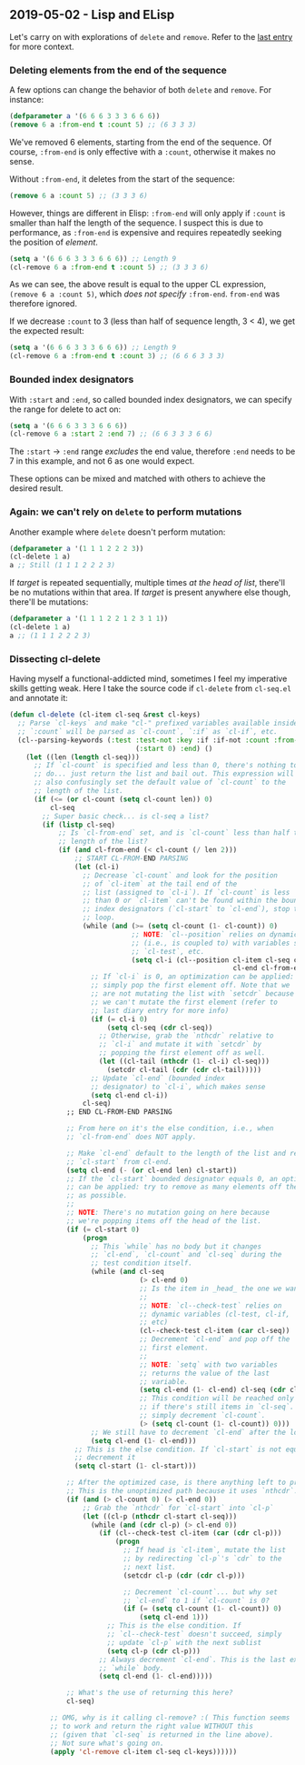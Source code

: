 ## 2019-05-02 - Lisp and ELisp

Let's carry on with explorations of `delete` and `remove`. Refer to
the [last
entry](https://github.com/thiagoa/notes/blob/master/Diary/2019-05-01.md)
for more context.

### Deleting elements from the end of the sequence

A few options can change the behavior of both `delete` and `remove`.
For instance:

```lisp
(defparameter a '(6 6 6 3 3 3 6 6 6))
(remove 6 a :from-end t :count 5) ;; (6 3 3 3)
```

We've removed 6 elements, starting from the end of the sequence. Of
course, `:from-end` is only effective with a `:count`, otherwise it
makes no sense.

Without `:from-end`, it deletes from the start of the sequence:

```lisp
(remove 6 a :count 5) ;; (3 3 3 6)
```

However, things are different in Elisp: `:from-end` will only apply if
`:count` is smaller than half the length of the sequence. I suspect
this is due to performance, as `:from-end` is expensive and
requires repeatedly seeking the position of _element_.

```lisp
(setq a '(6 6 6 3 3 3 6 6 6)) ;; Length 9
(cl-remove 6 a :from-end t :count 5) ;; (3 3 3 6)
```

As we can see, the above result is equal to the upper CL expression,
`(remove 6 a :count 5)`, which _does not specify_ `:from-end`.
`from-end` was therefore ignored.

If we decrease `:count` to 3 (less than half of sequence length, 3
< 4), we get the expected result:

```lisp
(setq a '(6 6 6 3 3 3 6 6 6)) ;; Length 9
(cl-remove 6 a :from-end t :count 3) ;; (6 6 6 3 3 3)
```

### Bounded index designators

With `:start` and `:end`, so called bounded index designators, we can
specify the range for delete to act on:

```lisp
(setq a '(6 6 6 3 3 3 6 6 6))
(cl-remove 6 a :start 2 :end 7) ;; (6 6 3 3 3 6 6)
```

The `:start` -> `:end` range _excludes_ the end value, therefore
`:end` needs to be 7 in this example, and not 6 as one would expect.

These options can be mixed and matched with others to achieve the
desired result.

### Again: we can't rely on `delete` to perform mutations

Another example where `delete` doesn't perform mutation:

```lisp
(defparameter a '(1 1 1 2 2 2 3))
(cl-delete 1 a)
a ;; Still (1 1 1 2 2 2 3)
```

If _target_ is repeated sequentially, multiple times _at the head of
list_, there'll be no mutations within that area. If _target_ is present
anywhere else though, there'll be mutations:

```lisp
(defparameter a '(1 1 1 2 2 1 2 3 1 1))
(cl-delete 1 a)
a ;; (1 1 1 2 2 2 3)
```

### Dissecting cl-delete

Having myself a functional-addicted mind, sometimes I feel my imperative
skills getting weak. Here I take the source code if `cl-delete`
from `cl-seq.el` and annotate it:

```lisp
(defun cl-delete (cl-item cl-seq &rest cl-keys)
  ;; Parse `cl-keys` and make "cl-" prefixed variables available inside the method body.
  ;; `:count` will be parsed as `cl-count`, `:if` as `cl-if`, etc.
  (cl--parsing-keywords (:test :test-not :key :if :if-not :count :from-end
                               (:start 0) :end) ()
    (let ((len (length cl-seq)))
      ;; If `cl-count` is specified and less than 0, there's nothing to
      ;; do... just return the list and bail out. This expression will
      ;; also confusingly set the default value of `cl-count` to the
      ;; length of the list.
      (if (<= (or cl-count (setq cl-count len)) 0)
          cl-seq
        ;; Super basic check... is cl-seq a list?
        (if (listp cl-seq)
            ;; Is `cl-from-end` set, and is `cl-count` less than half the
            ;; length of the list?
            (if (and cl-from-end (< cl-count (/ len 2)))
                ;; START CL-FROM-END PARSING
                (let (cl-i)
                  ;; Decrease `cl-count` and look for the position
                  ;; of `cl-item` at the tail end of the
                  ;; list (assigned to `cl-i`). If `cl-count` is less
                  ;; than 0 or `cl-item` can't be found within the bounded
                  ;; index designators (`cl-start` to `cl-end`), stop the
                  ;; loop.
                  (while (and (>= (setq cl-count (1- cl-count)) 0)
                              ;; NOTE: `cl--position` relies on dynamic scoping
                              ;; (i.e., is coupled to) with variables such as `cl-if`,
                              ;; `cl-test`, etc.
                              (setq cl-i (cl--position cl-item cl-seq cl-start
                                                       cl-end cl-from-end)))
                    ;; If `cl-i` is 0, an optimization can be applied:
                    ;; simply pop the first element off. Note that we
                    ;; are not mutating the list with `setcdr` because
                    ;; we can't mutate the first element (refer to
                    ;; last diary entry for more info)
                    (if (= cl-i 0)
                        (setq cl-seq (cdr cl-seq))
                      ;; Otherwise, grab the `nthcdr` relative to
                      ;; `cl-i` and mutate it with `setcdr` by
                      ;; popping the first element off as well.
                      (let ((cl-tail (nthcdr (1- cl-i) cl-seq)))
                        (setcdr cl-tail (cdr (cdr cl-tail)))))
                    ;; Update `cl-end` (bounded index
                    ;; designator) to `cl-i`, which makes sense
                    (setq cl-end cl-i))
                  cl-seq)
              ;; END CL-FROM-END PARSING

              ;; From here on it's the else condition, i.e., when
              ;; `cl-from-end` does NOT apply.

              ;; Make `cl-end` default to the length of the list and remove
              ;; `cl-start` from cl-end.
              (setq cl-end (- (or cl-end len) cl-start))
              ;; If the `cl-start` bounded designator equals 0, an optimization
              ;; can be applied: try to remove as many elements off the head
              ;; as possible.
              ;;
              ;; NOTE: There's no mutation going on here because
              ;; we're popping items off the head of the list.
              (if (= cl-start 0)
                  (progn
                    ;; This `while` has no body but it changes
                    ;; `cl-end`, `cl-count` and `cl-seq` during the
                    ;; test condition itself.
                    (while (and cl-seq
                                (> cl-end 0)
                                ;; Is the item in _head_ the one we want?
                                ;;
                                ;; NOTE: `cl--check-test` relies on
                                ;; dynamic variables (cl-test, cl-if,
                                ;; etc)
                                (cl--check-test cl-item (car cl-seq))
                                ;; Decrement `cl-end` and pop off the
                                ;; first element.
                                ;;
                                ;; NOTE: `setq` with two variables
                                ;; returns the value of the last
                                ;; variable.
                                (setq cl-end (1- cl-end) cl-seq (cdr cl-seq))
                                ;; This condition will be reached only
                                ;; if there's still items in `cl-seq`. Here we
                                ;; simply decrement `cl-count`.
                                (> (setq cl-count (1- cl-count)) 0)))
                    ;; We still have to decrement `cl-end` after the loop finishes.
                    (setq cl-end (1- cl-end)))
                ;; This is the else condition. If `cl-start` is not equal to 0,
                ;; decrement it
                (setq cl-start (1- cl-start)))

              ;; After the optimized case, is there anything left to process?
              ;; This is the unoptimized path because it uses `nthcdr`.
              (if (and (> cl-count 0) (> cl-end 0))
                  ;; Grab the `nthcdr` for `cl-start` into `cl-p`
                  (let ((cl-p (nthcdr cl-start cl-seq)))
                    (while (and (cdr cl-p) (> cl-end 0))
                      (if (cl--check-test cl-item (car (cdr cl-p)))
                          (progn
                            ;; If head is `cl-item`, mutate the list
                            ;; by redirecting `cl-p`'s `cdr` to the
                            ;; next list.
                            (setcdr cl-p (cdr (cdr cl-p)))

                            ;; Decrement `cl-count`... but why set
                            ;; `cl-end` to 1 if `cl-count` is 0?
                            (if (= (setq cl-count (1- cl-count)) 0)
                                (setq cl-end 1)))
                        ;; This is the else condition. If
                        ;; `cl--check-test` doesn't succeed, simply
                        ;; update `cl-p` with the next sublist
                        (setq cl-p (cdr cl-p)))
                      ;; Always decrement `cl-end`. This is the last expresion of
                      ;; `while` body.
                      (setq cl-end (1- cl-end)))))

              ;; What's the use of returning this here?
              cl-seq)

          ;; OMG, why is it calling cl-remove? :( This function seems
          ;; to work and return the right value WITHOUT this
          ;; (given that `cl-seq` is returned in the line above).
          ;; Not sure what's going on.
          (apply 'cl-remove cl-item cl-seq cl-keys))))))
```

